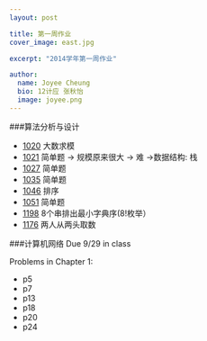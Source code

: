 ```yaml
---
layout: post

title: 第一周作业
cover_image: east.jpg

excerpt: "2014学年第一周作业"

author:
  name: Joyee Cheung
  bio: 12计应 张秋怡
  image: joyee.png
---
```


###算法分析与设计

* [1020](http://soj.me/1020) 大数求模
* [1021](http://soj.me/1021) 简单题 -> 规模原来很大 -> 难 ->数据结构: 栈
* [1027](http://soj.me/1027) 简单题
* [1035](http://soj.me/1035) 简单题
* [1046](http://soj.me/1046) 排序
* [1051](http://soj.me/1051) 简单题
* [1198](http://soj.me/1198) 8个串排出最小字典序(8!枚举）
* [1176](http://soj.me/1176) 两人从两头取数

###计算机网络
Due 9/29 in class

Problems in Chapter 1:

* p5
* p7
* p13
* p18
* p20
* p24
